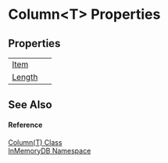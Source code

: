 # Column&lt;T&gt; Properties




## Properties
<table>
<tr>
<td><a href="30228f8f-e7f6-4298-6c19-e05eebe72132">Item</a></td>
<td> </td></tr>
<tr>
<td><a href="ff4f21f8-9f8c-245b-f21e-32feeacde47f">Length</a></td>
<td> </td></tr>
</table>

## See Also


#### Reference
<a href="a3853ea2-4fee-619e-3239-92fbf306e5a8">Column(T) Class</a>  
<a href="044e8d7f-0f94-a8b4-bd65-529f6359fdf7">InMemoryDB Namespace</a>  
